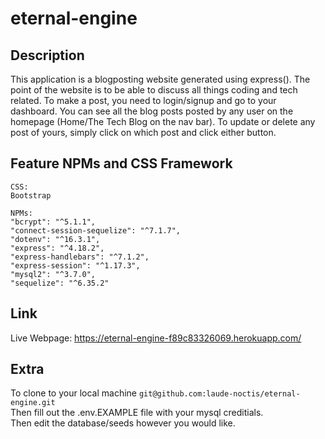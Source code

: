 # eternal-engine

## Description
This application is a blogposting website generated using express(). The point of the website is to be able to discuss all things coding and tech related. To make a post, you need to login/signup and go to your dashboard. You can see all the blog posts posted by any user on the homepage (Home/The Tech Blog on the nav bar). To update or delete any post of yours, simply click on which post and click either button. 

## Feature NPMs and CSS Framework
    CSS:  
    Bootstrap  

    NPMs:  
    "bcrypt": "^5.1.1",  
    "connect-session-sequelize": "^7.1.7",  
    "dotenv": "^16.3.1",  
    "express": "^4.18.2",  
    "express-handlebars": "^7.1.2",  
    "express-session": "^1.17.3",  
    "mysql2": "^3.7.0",  
    "sequelize": "^6.35.2"  

## Link
Live Webpage: https://eternal-engine-f89c83326069.herokuapp.com/

## Extra
To clone to your local machine `git@github.com:laude-noctis/eternal-engine.git`  
Then fill out the .env.EXAMPLE file with your mysql creditials.  
Then edit the database/seeds however you would like.
